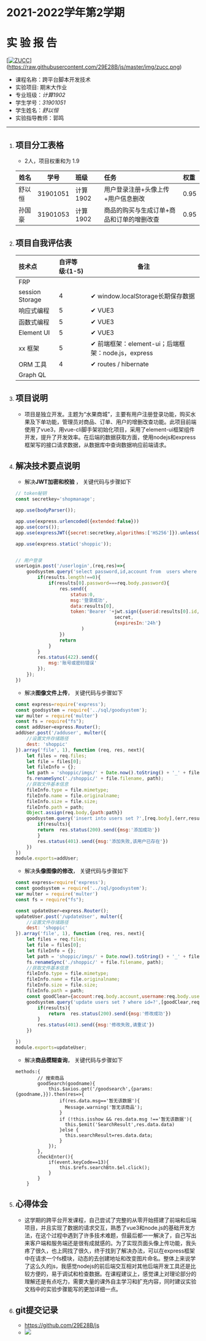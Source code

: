 

# 2021-2022学年第2学期

# **实 验 报 告**

[[![](./img/zucc.png "ZUCC")](https://github.com/29E28B/js/raw/master/img/code.jpg)](https://raw.githubusercontent.com/29E28B/js/master/img/zucc.png)

- 课程名称：跨平台脚本开发技术  
- 实验项目:  期末大作业
- 专业班级：_计算1902_                      
- 学生学号：_31901051_
- 学生姓名：_舒以恒_
- 实验指导教师：郭鸣

---




1. ## 项目分工表格

   - 2人，项目权重和为 1.9

   | 姓名   | 学号     | 班级     | 任务                                      | 权重 |
   | ------ | -------- | :------- | :---------------------------------------- | :--- |
   | 舒以恒 | 31901051 | 计算1902 | 用户登录注册+头像上传+用户信息删改        | 0.95 |
   | 孙国豪 | 31901053 | 计算1902 | 商品的购买与生成订单+商品和订单的增删改查 | 0.95 |

   

1. ## 项目自我评估表

   | 技术点          | 自评等级:(1-5) | 备注                                               |
   | :-------------- | :------------- | -------------------------------------------------- |
   | FRP             |                |                                                    |
   | session Storage | 4              | ✔ window.localStorage长期保存数据                  |
   | 响应式编程      | 5              | ✔ VUE3                                             |
   | 函数式编程      | 5              | ✔ VUE3                                             |
   | Element UI      | 5              | ✔ VUE3                                             |
   | xx 框架         | 5              | ✔ 前端框架：element-ui；后端框架：node.js，express |
   | ORM 工具        | 4              | ✔ routes /  hibernate                              |
   | Graph QL        |                |                                                    |

    

1. ## 项目说明

   * 项目是独立开发。主题为“水果商城”，主要有用户注册登录功能，购买水果及下单功能，管理员对商品、订单、用户的增删改查功能。此项目前端使用了vue3，用vue-cli脚手架初始化项目，采用了element-ui框架组件开发，提升了开发效率。在后端的数据获取方面，使用nodejs和express框架写的接口请求数据，从数据库中查询数据响应前端请求。

   

1. ## 解决技术要点说明

   - 解决**JWT加密和校验** ， 关键代码与步骤如下

   ```js
   // token秘钥
   const secretkey='shopmanage';
   
   app.use(bodyParser());
   
   app.use(express.urlencoded({extended:false}))
   app.use(cors());
   app.use(expressJWT({secret:secretkey,algorithms:['HS256']}).unless({path:[/^\/login/,/^\/getAllPJOrderList/,/^\/sendemail/,/^\/admin\/allgoodsinfoo/,/^\/admin\/adduser/,/^\/admin\/updateUser/,/^\/shop\/picimg/,/^\/shop\/picimg1/]}))
   
   app.use(express.static('shoppic'));
   
   
   // 用户登录
   userLogin.post('/userlogin',(req,res)=>{
       goodsystem.query('select password,id,account from  users where account=?',req.body.account,(err,results)=>{
           if(results.length!==0){
               if(results[0].password===req.body.password){
                   res.send({
                       status:0,
                       msg:'登录成功',
                       data:results[0],
                       token:'Bearer '+jwt.sign({userid:results[0].id,account:results[0].account,user:'user'},
                                       secret,
                                       {expiresIn:'24h'}
                           )
                   })
                   return
               }
           }
           res.status(422).send({
               msg:'账号或密码错误'
           });
       });
   })
   ```

   - 解决**图像文件上传**， 关键代码与步骤如下

   ```js
   const express=require('express');
   const goodsystem = require('../sql/goodsystem');
   var multer = require('multer')
   const fs = require("fs");
   const addUser=express.Router();
   addUser.post('/adduser', multer({
       //设置文件存储路径
       dest: 'shoppic'
   }).array('file', 1), function (req, res, next){
       let files = req.files;
       let file = files[0];
       let fileInfo = {};
       let path = 'shoppic/imgs/' + Date.now().toString() + '_' + file.originalname;
       fs.renameSync('./shoppic/' + file.filename, path);
       //获取文件基本信息
       fileInfo.type = file.mimetype;
       fileInfo.name = file.originalname;
       fileInfo.size = file.size;
       fileInfo.path = path;
       Object.assign(req.body,{path:path})
       goodsystem.query('insert into users set ?',[req.body],(err,results)=>{
           if(results){
           return  res.status(200).send({msg:'添加成功'})
           }
           res.status(401).send({msg:'添加失败,该用户已存在'})
       })
   })
   module.exports=addUser;
   
   ```

   - 解决**头像图像的修改**， 关键代码与步骤如下

   ```js
   const express=require('express');
   const goodsystem = require('../sql/goodsystem');
   var multer = require('multer')
   const fs = require("fs");
   
   const updateUser=express.Router();
   updateUser.post('/updateUser', multer({
       //设置文件存储路径
       dest: 'shoppic'
   }).array('file', 1), function (req, res, next){
       let files = req.files;
       let file = files[0];
       let fileInfo = {};
       let path = 'shoppic/imgs/' + Date.now().toString() + '_' + file.originalname;
       fs.renameSync('./shoppic/' + file.filename, path);
       //获取文件基本信息
       fileInfo.type = file.mimetype;
       fileInfo.name = file.originalname;
       fileInfo.size = file.size;
       fileInfo.path = path;
       const goodClear={account:req.body.account,username:req.body.username,gender:req.body.gender,path:path};
       goodsystem.query('update users set ? where id=?',[goodClear,req.body.userid],(err,results)=>{
           if(results){
               return  res.status(200).send({msg:'修改成功'})
           }
           res.status(401).send({msg:'修改失败,请重试'})
       })
   
   })
   module.exports=updateUser;
   ```

   * 解决**商品模糊查询**， 关键代码与步骤如下

   ```vue
   methods:{
           // 搜索商品
           goodSearch(goodname){
               this.$axios.get('/goodsearch',{params:{goodname,}}).then(res=>{
                   if(res.data.msg=='暂无该数据'){
                     Message.warning('暂无该商品');
                   }
                   if (!this.isshow && res.data.msg !=='暂无该数据'){
                     this.$emit('SearchResult',res.data.data)
                   }else {
                     this.searchResult=res.data.data;
                   }
               });
           },
           checkEnter(){
               if(event.keyCode==13){
                   this.$refs.searchBtn.$el.click();
               }
           }
       }
   ```

   

1. ## 心得体会

   * 这学期的跨平台开发课程，自己尝试了完整的从零开始搭建了前端和后端项目，并且实现了数据的请求交互，熟悉了vue3和node.js的基础开发方法，在这个过程中遇到了许多技术难题，但最后都一一解决了，自己写出来客户端和服务端还是很有成就感的。为了实现页面头像上传功能，我头疼了很久，也上网找了很久，终于找到了解决办法，可以在express框架中在请求一个fs模块，动态的去创建地址和改变图片命名。整体上来说学了这么久的js，我感觉nodejs的前后端交互相对其他后端开发工具还是比较方便的，易于调试和检查数据。在课程建议上，感觉课上对理论部分的理解还是有点吃力，需要大量的课外自主学习和扩充内容，同时建议实验文档中的实验步骤能写的更加详细一点。

   

1. ## git提交记录

   * https://github.com/29E28B/js
   * ![](img/code.jpg)
